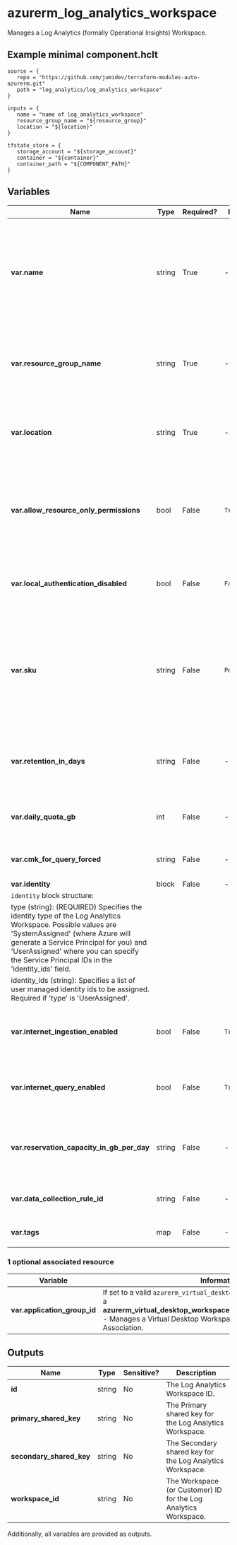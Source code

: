 # azurerm_log_analytics_workspace

Manages a Log Analytics (formally Operational Insights) Workspace.

## Example minimal component.hclt

```hcl
source = {
   repo = "https://github.com/jumidev/terraform-modules-auto-azurerm.git" 
   path = "log_analytics/log_analytics_workspace" 
}

inputs = {
   name = "name of log_analytics_workspace" 
   resource_group_name = "${resource_group}" 
   location = "${location}" 
}

tfstate_store = {
   storage_account = "${storage_account}" 
   container = "${container}" 
   container_path = "${COMPONENT_PATH}" 
}

```

## Variables

| Name | Type | Required? |  Default  |  possible values |  Description |
| ---- | ---- | --------- |  ----------- | ----------- | ----------- |
| **var.name** | string | True | -  |  -  |  Specifies the name of the Log Analytics Workspace. Workspace name should include 4-63 letters, digits or '-'. The '-' shouldn't be the first or the last symbol. Changing this forces a new resource to be created. | 
| **var.resource_group_name** | string | True | -  |  -  |  The name of the resource group in which the Log Analytics workspace is created. Changing this forces a new resource to be created. | 
| **var.location** | string | True | -  |  -  |  Specifies the supported Azure location where the resource exists. Changing this forces a new resource to be created. | 
| **var.allow_resource_only_permissions** | bool | False | `True`  |  -  |  Specifies if the log Analytics Workspace allow users accessing to data associated with resources they have permission to view, without permission to workspace. Defaults to `true`. | 
| **var.local_authentication_disabled** | bool | False | `False`  |  -  |  Specifies if the log Analytics workspace should enforce authentication using Azure AD. Defaults to `false`. | 
| **var.sku** | string | False | `PerGB2018`  |  `Free`, `PerNode`, `Premium`, `Standard`, `Standalone`, `Unlimited`, `CapacityReservation`, `PerGB2018`, `2018-04-03`  |  Specifies the SKU of the Log Analytics Workspace. Possible values are `Free`, `PerNode`, `Premium`, `Standard`, `Standalone`, `Unlimited`, `CapacityReservation`, and `PerGB2018` (new SKU as of `2018-04-03`). Defaults to `PerGB2018`. | 
| **var.retention_in_days** | string | False | -  |  -  |  The workspace data retention in days. Possible values are either 7 (Free Tier only) or range between 30 and 730. | 
| **var.daily_quota_gb** | int | False | -  |  -  |  The workspace daily quota for ingestion in GB. Defaults to -1 (unlimited) if omitted. | 
| **var.cmk_for_query_forced** | string | False | -  |  -  |  Is Customer Managed Storage mandatory for query management? | 
| **var.identity** | block | False | -  |  -  |  An `identity` block. | 
| `identity` block structure: || 
|   type (string): (REQUIRED) Specifies the identity type of the Log Analytics Workspace. Possible values are 'SystemAssigned' (where Azure will generate a Service Principal for you) and 'UserAssigned' where you can specify the Service Principal IDs in the 'identity_ids' field. ||
|   identity_ids (string): Specifies a list of user managed identity ids to be assigned. Required if 'type' is 'UserAssigned'. ||
| **var.internet_ingestion_enabled** | bool | False | `True`  |  -  |  Should the Log Analytics Workspace support ingestion over the Public Internet? Defaults to `true`. | 
| **var.internet_query_enabled** | bool | False | `True`  |  -  |  Should the Log Analytics Workspace support querying over the Public Internet? Defaults to `true`. | 
| **var.reservation_capacity_in_gb_per_day** | string | False | -  |  `100`, `200`, `300`, `400`, `500`, `1000`, `2000`, `5000`  |  The capacity reservation level in GB for this workspace. Possible values are `100`, `200`, `300`, `400`, `500`, `1000`, `2000` and `5000`. | 
| **var.data_collection_rule_id** | string | False | -  |  -  |  The ID of the Data Collection Rule to use for this workspace. | 
| **var.tags** | map | False | -  |  -  |  A mapping of tags to assign to the resource. | 


### 1 optional associated resource

| Variable | Information |
| -------- | ----------- |
| **var.application_group_id** | If set to a valid `azurerm_virtual_desktop_application_group` `id`, makes a **azurerm_virtual_desktop_workspace_application_group_association** - Manages a Virtual Desktop Workspace Application Group Association. | 

## Outputs

| Name | Type | Sensitive? | Description |
| ---- | ---- | --------- | --------- |
| **id** | string | No  | The Log Analytics Workspace ID. | 
| **primary_shared_key** | string | No  | The Primary shared key for the Log Analytics Workspace. | 
| **secondary_shared_key** | string | No  | The Secondary shared key for the Log Analytics Workspace. | 
| **workspace_id** | string | No  | The Workspace (or Customer) ID for the Log Analytics Workspace. | 

Additionally, all variables are provided as outputs.
